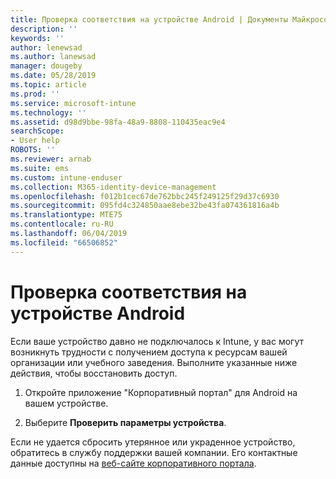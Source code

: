 ```yaml
---
title: Проверка соответствия на устройстве Android | Документы Майкрософт
description: ''
keywords: ''
author: lenewsad
ms.author: lanewsad
manager: dougeby
ms.date: 05/28/2019
ms.topic: article
ms.prod: ''
ms.service: microsoft-intune
ms.technology: ''
ms.assetid: d98d9bbe-98fa-48a9-8808-110435eac9e4
searchScope:
- User help
ROBOTS: ''
ms.reviewer: arnab
ms.suite: ems
ms.custom: intune-enduser
ms.collection: M365-identity-device-management
ms.openlocfilehash: f012b1cec67de762bbc245f249125f29d37c6930
ms.sourcegitcommit: 095fd4c324850aae8ebe32be43fa074361816a4b
ms.translationtype: MTE75
ms.contentlocale: ru-RU
ms.lasthandoff: 06/04/2019
ms.locfileid: "66506852"
---
```

# <a name="check-compliance-on-your-android-device"></a>Проверка соответствия на устройстве Android

Если ваше устройство давно не подключалось к Intune, у вас могут возникнуть трудности с получением доступа к ресурсам вашей организации или учебного заведения. Выполните указанные ниже действия, чтобы восстановить доступ.  

1. Откройте приложение "Корпоративный портал" для Android на вашем устройстве.  

2. Выберите **Проверить параметры устройства**.  

Если не удается сбросить утерянное или украденное устройство, обратитесь в службу поддержки вашей компании. Его контактные данные доступны на [веб-сайте корпоративного портала](https://go.microsoft.com/fwlink/?linkid=2010980).  
